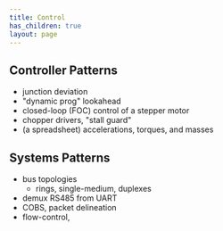 ```yaml
---
title: Control
has_children: true 
layout: page
---
```


## Controller Patterns 

- junction deviation 
- "dynamic prog" lookahead 
- closed-loop (FOC) control of a stepper motor
- chopper drivers, "stall guard" 
- (a spreadsheet) accelerations, torques, and masses 

## Systems Patterns 

- bus topologies
	- rings, single-medium, duplexes 
- demux RS485 from UART 
- COBS, packet delineation 
- flow-control, 
